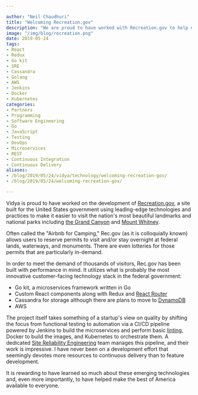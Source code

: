 ```yaml
---

author: "Neil Chaudhuri"
title: "Welcoming Recreation.gov"
description: "We are proud to have worked with Recreation.gov to help make our national treasures available to everyone."
image: "/img/blog/recreation.png"
date: 2019-05-24
tags:
- React
- Redux
- Go kit
- SRE
- Cassandra
- Golang
- AWS
- Jenkins
- Docker
- Kubernetes
categories: 
- Partners
- Programming
- Software Engineering
- Go
- JavaScript
- Testing
- DevOps
- Microservices
- REST
- Continuous Integration
- Continuous Delivery
aliases:
- /blog/2019/05/24/vidya/technology/welcoming-recreation-gov/
- /blog/2019/05/24/welcoming-recreation-gov/

---
```


Vidya is proud to have worked on the development of [Recreation.gov](https://www.recreation.gov/), a site built for the United
States government using leading-edge technologies and practices to make it easier to visit the nation's most 
beautiful landmarks and national parks including [the Grand Canyon](https://www.recreation.gov/camping/gateways/2733) and 
[Mount Whitney](https://www.recreation.gov/permits/233260). 

Often called the "Airbnb for Camping," Rec.gov (as it is colloquially known) allows users to reserve permits
to visit and/or stay overnight at federal lands, waterways, and monuments. There are even lotteries
for those permits that are particularly in-demand. 

In order to meet the demand of thousands of visitors, Rec.gov has been built with performance in mind. It utilizes what is probably
the most innovative customer-facing technology stack in the federal government: 

* Go kit, a microservices framework written in Go
* Custom React components along with Redux and [React Router](https://reacttraining.com/react-router/)
* Cassandra for storage although there are plans to move to [DynamoDB](https://aws.amazon.com/dynamodb/)
* AWS

The project itself takes something of a startup's view on quality by shifting the focus from functional testing to automation via a 
CI/CD pipeline powered by Jenkins to build the microservices
and perform basic [linting](https://github.com/golang/lint), Docker to build the images, 
and Kubernetes to orchestrate them. A dedicated [Site Reliability Engineering](https://landing.google.com/sre/) team manages
this pipeline, and their work is impressive. I have never been on a development effort that seemingly devotes more resources to 
continuous delivery than to feature development.  
 
It is rewarding to have learned so much about these emerging technologies and, even more importantly, to have helped make
the best of America available to everyone.
